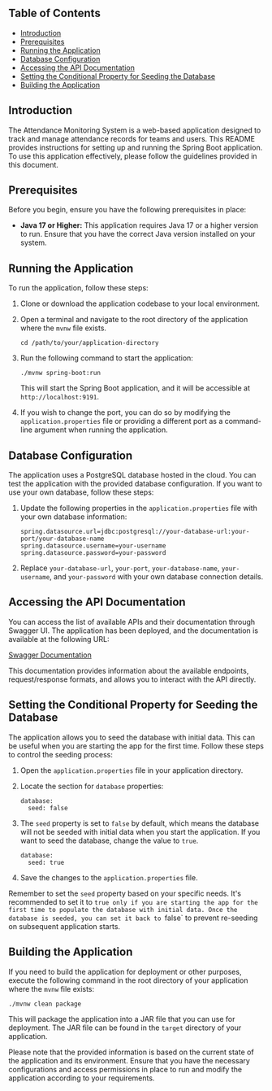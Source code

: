 ## Table of Contents
- [Introduction](#introduction)
- [Prerequisites](#prerequisites)
- [Running the Application](#running-the-application)
- [Database Configuration](#database-configuration)
- [Accessing the API Documentation](#accessing-the-api-documentation)
- [Setting the Conditional Property for Seeding the Database](#setting-the-conditional-property-for-seeding-the-database)
- [Building the Application](#building-the-application)

## Introduction
The Attendance Monitoring System is a web-based application designed to track and manage attendance records for teams and users.
This README provides instructions for setting up and running the Spring Boot application. To use this application effectively, please follow the guidelines provided in this document.

## Prerequisites
Before you begin, ensure you have the following prerequisites in place:

- **Java 17 or Higher:** This application requires Java 17 or a higher version to run. Ensure that you have the correct Java version installed on your system.

## Running the Application
To run the application, follow these steps:

1. Clone or download the application codebase to your local environment.
2. Open a terminal and navigate to the root directory of the application where the `mvnw` file exists.

   ```
   cd /path/to/your/application-directory
   ```

3. Run the following command to start the application:

   ```
   ./mvnw spring-boot:run
   ```

   This will start the Spring Boot application, and it will be accessible at `http://localhost:9191`.

4. If you wish to change the port, you can do so by modifying the `application.properties` file or providing a different port as a command-line argument when running the application.

## Database Configuration
The application uses a PostgreSQL database hosted in the cloud. You can test the application with the provided database configuration. If you want to use your own database, follow these steps:

1. Update the following properties in the `application.properties` file with your own database information:

   ```properties
   spring.datasource.url=jdbc:postgresql://your-database-url:your-port/your-database-name
   spring.datasource.username=your-username
   spring.datasource.password=your-password
   ```

2. Replace `your-database-url`, `your-port`, `your-database-name`, `your-username`, and `your-password` with your own database connection details.

## Accessing the API Documentation
You can access the list of available APIs and their documentation through Swagger UI. The application has been deployed, and the documentation is available at the following URL:

[Swagger Documentation](https://attendance-system-fwt8.onrender.com/swagger-ui/index.html)

This documentation provides information about the available endpoints, request/response formats, and allows you to interact with the API directly.

## Setting the Conditional Property for Seeding the Database
The application allows you to seed the database with initial data. This can be useful when you are starting the app for the first time. Follow these steps to control the seeding process:

1. Open the `application.properties` file in your application directory.
2. Locate the section for `database` properties:

   ```properties
   database:
     seed: false
   ```

3. The `seed` property is set to `false` by default, which means the database will not be seeded with initial data when you start the application. If you want to seed the database, change the value to `true`.

   ```properties
   database:
     seed: true
   ```

4. Save the changes to the `application.properties` file.

Remember to set the `seed` property based on your specific needs. It's recommended to set it to `true only if you are starting the app for the first time to populate the database with initial data. Once the database is seeded, you can set it back to `false` to prevent re-seeding on subsequent application starts.

## Building the Application
If you need to build the application for deployment or other purposes, execute the following command in the root directory of your application where the `mvnw` file exists:

```
./mvnw clean package
```

This will package the application into a JAR file that you can use for deployment. The JAR file can be found in the `target` directory of your application.

Please note that the provided information is based on the current state of the application and its environment. Ensure that you have the necessary configurations and access permissions in place to run and modify the application according to your requirements.